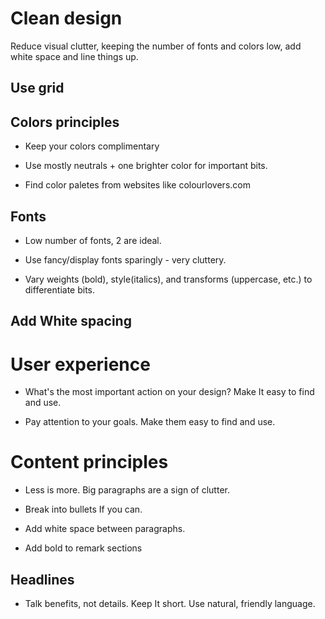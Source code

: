 # Clean design

Reduce visual clutter, keeping the number of fonts and colors low, add white space and line things up.

## Use grid

## Colors principles

- Keep your colors complimentary

- Use mostly neutrals + one brighter color for important bits.

- Find color paletes from websites like colourlovers.com

## Fonts

- Low number of fonts, 2 are ideal.

- Use fancy/display fonts sparingly - very cluttery.

- Vary weights (bold), style(italics), and transforms (uppercase, etc.) to differentiate bits.

## Add White spacing

# User experience

- What's the most important action on your design? Make It easy to find and use.

- Pay attention to your goals. Make them easy to find and use.

# Content principles

- Less is more. Big paragraphs are a sign of clutter.

- Break into bullets If you can.

- Add white space between paragraphs.

- Add bold to remark sections

## Headlines

- Talk benefits, not details. Keep It short. Use natural, friendly language.
